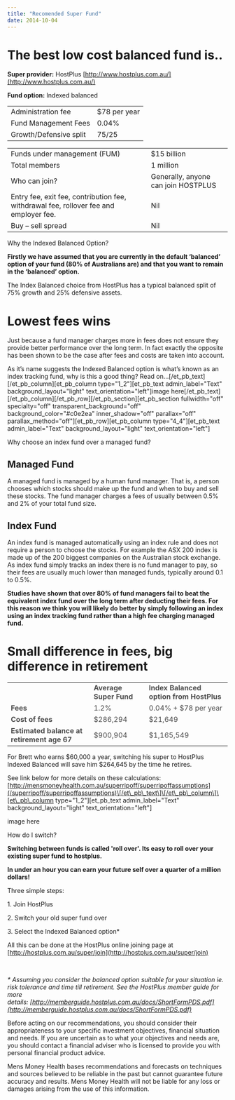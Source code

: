 ```yaml
---
title: "Recomended Super Fund"
date: 2014-10-04
---
```



# The best low cost balanced fund is..


**Super provider:** HostPlus [http://www.hostplus.com.au/](http://www.hostplus.com.au/)

**Fund option:** Indexed balanced


<table><tbody><tr><td>Administration fee</td><td>$78 per year</td></tr><tr><td>Fund Management Fees</td><td>0.04%</td></tr><tr><td>Growth/Defensive split</td><td>75/25</td></tr></tbody></table>


<table><tbody><tr><td>Funds under management (FUM)</td><td>$15 billion</td></tr><tr><td>Total members</td><td>1 million</td></tr><tr><td>Who can join?</td><td>Generally, anyone can join HOSTPLUS</td></tr><tr><td>Entry fee, exit fee, contribution fee, withdrawal fee, rollover fee and employer fee.</td><td>Nil</td></tr><tr><td>Buy – sell spread</td><td>Nil</td></tr></tbody></table>


Why the Indexed Balanced Option?


**Firstly we have assumed that you are currently in the default ‘balanced’ option of your fund (80% of Australians are) and that you want to remain in the ‘balanced’ option.**

The Index Balanced choice from HostPlus has a typical balanced split of 75% growth and 25% defensive assets.

# Lowest fees wins

Just because a fund manager charges more in fees does not ensure they provide better performance over the long term. In fact exactly the opposite has been shown to be the case after fees and costs are taken into account.


As it’s name suggests the Indexed Balanced option is what’s known as an index tracking fund, why is this a good thing? Read on…\[/et\_pb\_text\]\[/et\_pb\_column\]\[et\_pb\_column type="1\_2"\]\[et\_pb\_text admin\_label="Text" background\_layout="light" text\_orientation="left"\]image here\[/et\_pb\_text\]\[/et\_pb\_column\]\[/et\_pb\_row\]\[/et\_pb\_section\]\[et\_pb\_section fullwidth="off" specialty="off" transparent\_background="off" background\_color="#c0e2ea" inner\_shadow="off" parallax="off" parallax\_method="off"\]\[et\_pb\_row\]\[et\_pb\_column type="4\_4"\]\[et\_pb\_text admin\_label="Text" background\_layout="light" text\_orientation="left"\]

Why choose an index fund over a managed fund?


## Managed Fund

A managed fund is managed by a human fund manager. That is, a person chooses which stocks should make up the fund and when to buy and sell these stocks. The fund manager charges a fees of usually between 0.5% and 2% of your total fund size.

## Index Fund

An index fund is managed automatically using an index rule and does not require a person to choose the stocks. For example the ASX 200 index is made up of the 200 biggest companies on the Australian stock exchange. As index fund simply tracks an index there is no fund manager to pay, so their fees are usually much lower than managed funds, typically around 0.1 to 0.5%.

**Studies have shown that over 80% of fund managers fail to beat the equivalent index fund over the long term after deducting their fees. For this reason we think you will likely do better by simply following an index using an index tracking fund rather than a high fee charging managed fund.**


# Small difference in fees, big difference in retirement


<table><tbody><tr><td></td><td><span style="color: #4d4d4d;"><strong>Average Super Fund</strong></span></td><td><span style="color: #4d4d4d;"><strong>Index Balanced option from HostPlus</strong></span></td></tr><tr><td><b><span style="color: #4d4d4d;">Fees</span></b></td><td><span style="color: #4d4d4d;">1.2%</span></td><td><span style="color: #4d4d4d;">0.04% + $78 per year</span></td></tr><tr><td><b><span style="color: #4d4d4d;">Cost of fees</span></b></td><td><span style="color: #4d4d4d;">$286,294</span></td><td><span style="color: #4d4d4d;">$21,649</span></td></tr><tr><td><b><span style="color: #4d4d4d;">Estimated balance at retirement age 67</span></b></td><td><span style="color: #4d4d4d;">$900,904</span></td><td><span style="color: #4d4d4d;">$1,165,549</span></td></tr></tbody></table>

For Brett who earns $60,000 a year, switching his super to HostPlus Indexed Balanced will save him $264,645 by the time he retires.

See link below for more details on these calculations: [http://mensmoneyhealth.com.au/superripoff/superripoffassumptions](/superripoff/superripoffassumptions)\[/et\_pb\_text\]\[/et\_pb\_column\]\[et\_pb\_column type="1\_2"\]\[et\_pb\_text admin\_label="Text" background\_layout="light" text\_orientation="left"\]

image here


How do I switch?


**Switching between funds is called 'roll over'. Its easy to roll over your existing super fund to hostplus.**

**In under an hour you can earn your future self over a quarter of a million dollars!**

Three simple steps:

1\. Join HostPlus

2\. Switch your old super fund over

3\. Select the Indexed Balanced option\*

All this can be done at the HostPlus online joining page at [http://hostplus.com.au/super/join](http://hostplus.com.au/super/join)

 

_\* Assuming you consider the balanced option suitable for your situation ie. risk tolerance and time till retirement. See the HostPlus member guide for more details: [http://memberguide.hostplus.com.au/docs/ShortFormPDS.pdf](http://memberguide.hostplus.com.au/docs/ShortFormPDS.pdf)_


Before acting on our recommendations, you should consider their appropriateness to your specific investment objectives, financial situation and needs. If you are uncertain as to what your objectives and needs are, you should contact a financial adviser who is licensed to provide you with personal financial product advice.

Mens Money Health bases recommendations and forecasts on techniques and sources believed to be reliable in the past but cannot guarantee future accuracy and results. Mens Money Health will not be liable for any loss or damages arising from the use of this information.

